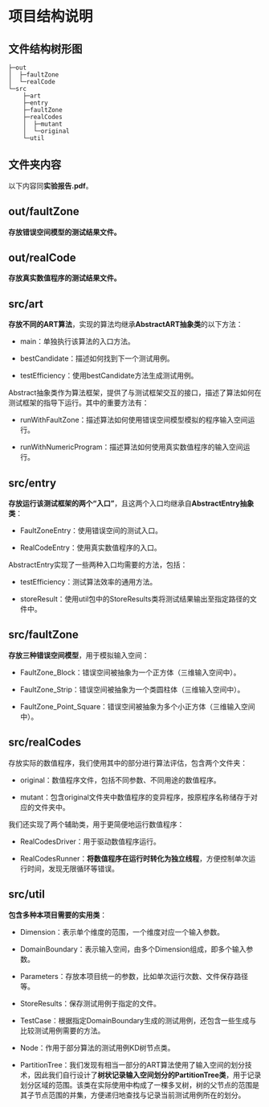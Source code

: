 # 项目结构说明

## 文件结构树形图

```
├─out
│  ├─faultZone
│  └─realCode
└─src
    ├─art
    ├─entry
    ├─faultZone
    ├─realCodes
    │  ├─mutant
    │  └─original
    └─util
```

## 文件夹内容

以下内容同**实验报告.pdf**。

## out/faultZone

**存放错误空间模型的测试结果文件。**

## out/realCode

**存放真实数值程序的测试结果文件。**

## src/art

**存放不同的ART算法**，实现的算法均继承**AbstractART抽象类**的以下方法：

- main：单独执行该算法的入口方法。

- bestCandidate：描述如何找到下一个测试用例。

- testEfficiency：使用bestCandidate方法生成测试用例。

Abstract抽象类作为算法框架，提供了与测试框架交互的接口，描述了算法如何在测试框架的指导下运行。其中的重要方法有：

- runWithFaultZone：描述算法如何使用错误空间模型模拟的程序输入空间运行。

- runWithNumericProgram：描述算法如何使用真实数值程序的输入空间运行。

## src/entry

**存放运行该测试框架的两个“入口”**，且这两个入口均继承自**AbstractEntry抽象类**：

- FaultZoneEntry：使用错误空间的测试入口。

- RealCodeEntry：使用真实数值程序的入口。

AbstractEntry实现了一些两种入口均需要的方法，包括：

- testEfficiency：测试算法效率的通用方法。

- storeResult：使用util包中的StoreResults类将测试结果输出至指定路径的文件中。

## src/faultZone

**存放三种错误空间模型**，用于模拟输入空间：

- FaultZone_Block：错误空间被抽象为一个正方体（三维输入空间中）。

- FaultZone_Strip：错误空间被抽象为一个类圆柱体（三维输入空间中）。

- FaultZone_Point_Square：错误空间被抽象为多个小正方体（三维输入空间中）。

## src/realCodes

存放实际的数值程序，我们使用其中的部分进行算法评估，包含两个文件夹：

- original：数值程序文件，包括不同参数、不同用途的数值程序。

- mutant：包含original文件夹中数值程序的变异程序，按原程序名称储存于对应的文件夹中。

我们还实现了两个辅助类，用于更简便地运行数值程序：

- RealCodesDriver：用于驱动数值程序运行。

- RealCodesRunner：**将数值程序在运行时转化为独立线程**，方便控制单次运行时间，发现无限循环等错误。

## src/util

**包含多种本项目需要的实用类**：

- Dimension：表示单个维度的范围，一个维度对应一个输入参数。

- DomainBoundary：表示输入空间，由多个Dimension组成，即多个输入参数。

- Parameters：存放本项目统一的参数，比如单次运行次数、文件保存路径等。

- StoreResults：保存测试用例于指定的文件。

- TestCase：根据指定DomainBoundary生成的测试用例，还包含一些生成与比较测试用例需要的方法。

- Node：作用于部分算法的测试用例KD树节点类。

- PartitionTree：我们发现有相当一部分的ART算法使用了输入空间的划分技术，因此我们自行设计了**树状记录输入空间划分的PartitionTree类**，用于记录划分区域的范围。该类在实际使用中构成了一棵多叉树，树的父节点的范围是其子节点范围的并集，方便递归地查找与记录当前测试用例所在的划分。